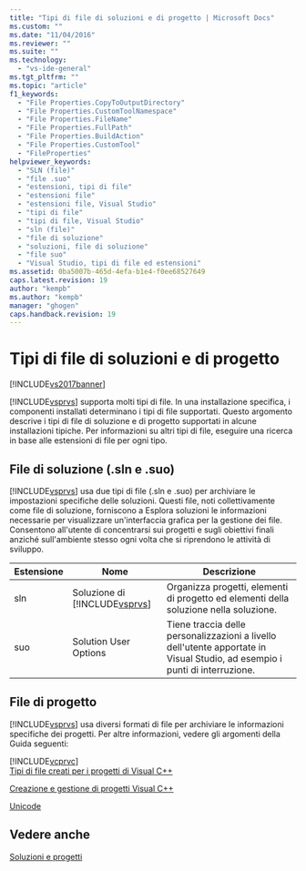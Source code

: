 ```yaml
---
title: "Tipi di file di soluzioni e di progetto | Microsoft Docs"
ms.custom: ""
ms.date: "11/04/2016"
ms.reviewer: ""
ms.suite: ""
ms.technology: 
  - "vs-ide-general"
ms.tgt_pltfrm: ""
ms.topic: "article"
f1_keywords: 
  - "File Properties.CopyToOutputDirectory"
  - "File Properties.CustomToolNamespace"
  - "File Properties.FileName"
  - "File Properties.FullPath"
  - "File Properties.BuildAction"
  - "File Properties.CustomTool"
  - "FileProperties"
helpviewer_keywords: 
  - "SLN (file)"
  - "file .suo"
  - "estensioni, tipi di file"
  - "estensioni file"
  - "estensioni file, Visual Studio"
  - "tipi di file"
  - "tipi di file, Visual Studio"
  - "sln (file)"
  - "file di soluzione"
  - "soluzioni, file di soluzione"
  - "file suo"
  - "Visual Studio, tipi di file ed estensioni"
ms.assetid: 0ba5007b-465d-4efa-b1e4-f0ee68527649
caps.latest.revision: 19
author: "kempb"
ms.author: "kempb"
manager: "ghogen"
caps.handback.revision: 19
---
```

# Tipi di file di soluzioni e di progetto
[!INCLUDE[vs2017banner](../../code-quality/includes/vs2017banner.md)]

[!INCLUDE[vsprvs](../../code-quality/includes/vsprvs_md.md)] supporta molti tipi di file.  In una installazione specifica, i componenti installati determinano i tipi di file supportati.  Questo argomento descrive i tipi di file di soluzione e di progetto supportati in alcune installazioni tipiche.  Per informazioni su altri tipi di file, eseguire una ricerca in base alle estensioni di file per ogni tipo.  
  
## File di soluzione \(.sln e .suo\)  
 [!INCLUDE[vsprvs](../../code-quality/includes/vsprvs_md.md)] usa due tipi di file \(.sln e .suo\) per archiviare le impostazioni specifiche delle soluzioni.  Questi file, noti collettivamente come file di soluzione, forniscono a Esplora soluzioni le informazioni necessarie per visualizzare un'interfaccia grafica per la gestione dei file.  Consentono all'utente di concentrarsi sui progetti e sugli obiettivi finali anziché sull'ambiente stesso ogni volta che si riprendono le attività di sviluppo.  
  
|Estensione|Nome|Descrizione|  
|----------------|----------|-----------------|  
|sln|Soluzione di [!INCLUDE[vsprvs](../../code-quality/includes/vsprvs_md.md)]|Organizza progetti, elementi di progetto ed elementi della soluzione nella soluzione.|  
|suo|Solution User Options|Tiene traccia delle personalizzazioni a livello dell'utente apportate in Visual Studio, ad esempio i punti di interruzione.|  
  
## File di progetto  
 [!INCLUDE[vsprvs](../../code-quality/includes/vsprvs_md.md)] usa diversi formati di file per archiviare le informazioni specifiche dei progetti.  Per altre informazioni, vedere gli argomenti della Guida seguenti:  
  
 [!INCLUDE[vcprvc](../../code-quality/includes/vcprvc_md.md)]  
 [Tipi di file creati per i progetti di Visual C\+\+](/visual-cpp/ide/file-types-created-for-visual-cpp-projects)  
  
 [Creazione e gestione di progetti Visual C\+\+](/visual-cpp/ide/creating-and-managing-visual-cpp-projects)  
  
 [Unicode](/visual-cpp/mfc/unicode-in-mfc)  
  
## Vedere anche  
 [Soluzioni e progetti](../../ide/solutions-and-projects-in-visual-studio.md)
